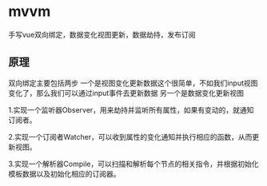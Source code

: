 # mvvm
手写vue双向绑定，数据变化视图更新，数据劫持，发布订阅
## 原理
双向绑定主要包括两步
一个是视图变化更新数据这个很简单，不如我们input视图变化了，那么我们可以通过input事件去更新数据
另一个是数据变化更新视图

1.实现一个监听器Observer，用来劫持并监听所有属性，如果有变动的，就通知订阅者。
             
2.实现一个订阅者Watcher，可以收到属性的变化通知并执行相应的函数，从而更新视图。
             
3.实现一个解析器Compile，可以扫描和解析每个节点的相关指令，并根据初始化模板数据以及初始化相应的订阅器。
